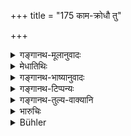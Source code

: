 +++
title = "175 काम-क्रोधौ तु"

+++

<details><summary>गङ्गानथ-मूलानुवादः</summary>

When however, having subdued love and hatred, he deals with cases justly, his subjects turn towards him, as the rivers towards the ocean,—(175)
</details>

<details><summary>मेधातिथिः</summary>

**सिन्धवो** नद्यो यथा **समुद्रम्** आश्रयन्ति, आश्रिताश् चानुरागिण्यस् तन्मय्यो वसन्ति, न ततो निवर्तन्ते, एवं कामक्रोधजयाद् राजानं प्रजाः समयोगक्षेमास् तन्मय्यः संपद्यन्ते ॥ ८.१७५ ॥
</details>

<details><summary>गङ्गानथ-भाष्यानुवादः</summary>

Just as ‘*Rivers*’— streams—take refuge with the ocean and having taken refuge, become attached to it, and continue to remain merged in it, and never turn back,—similarly the subjects turn towards the king, when he subdues love and hatred, and coming to have their interests common with the king, become merged into him.—(175)
</details>

<details><summary>गङ्गानथ-टिप्पन्यः</summary>

Hopkins refers to Ṛgveda 1.32.3 for a similar imagery. This verse is
quoted in *Nṛsiṃhaprasāda* (Vyavahāra, 2b);—in *Kṛtyakalpataru*
(4a);—and in *Vīramitrodaya* (Vyavahāra, 39a).
</details>

<details><summary>गङ्गानथ-तुल्य-वाक्यानि</summary>

**(verses 8.174-175)  
**

See Comparative notes for [Verse
8.174].
</details>

<details><summary>भारुचिः</summary>

यथा हि सिन्धवो गम्यं समुद्रं गत्वा न निवर्तन्ते किं तर्हि तन्मय्यो भवन्ति, एवम् इत्थंभूतस्य राज्ञो नापराध्यन्ते प्रकृतयो ऽमात्यादयः, किं तर्हि तन्मय्यो भवन्तीत्य् अयम् उपमार्थः ॥ ८.१७४ ॥
</details>

<details><summary>Bühler</summary>

175	If, subduing love and hatred, he decides the causes according to the law, (the hearts of) his subjects turn towards him as the rivers (run) towards the ocean.
</details>
